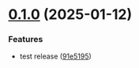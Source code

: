 # [0.1.0](https://github.com/chingu-x/chingu-admin-dashboard/compare/v0.0.0...v0.1.0) (2025-01-12)


### Features

* test release ([91e5195](https://github.com/chingu-x/chingu-admin-dashboard/commit/91e5195981295939da2b7bffc95161ba107b26b0))
